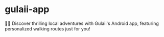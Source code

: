 # gulaii-app

📱🚶 Discover thrilling local adventures with Gulaii's Android app, featuring personalized walking routes just for you!
